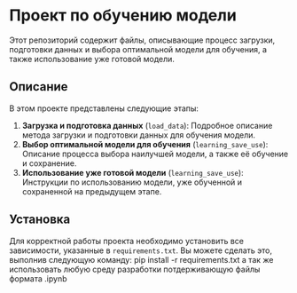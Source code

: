 # Проект по обучению модели

Этот репозиторий содержит файлы, описывающие процесс загрузки, подготовки данных и выбора оптимальной модели для обучения, а также использование уже готовой модели.

## Описание

В этом проекте представлены следующие этапы:

1. **Загрузка и подготовка данных** (`load_data`): Подробное описание метода загрузки и подготовки данных для обучения модели.
2. **Выбор оптимальной модели для обучения** (`learning_save_use`): Описание процесса выбора наилучшей модели, а также её обучение и сохранение.
3. **Использование уже готовой модели** (`learning_save_use`): Инструкции по использованию модели, уже обученной и сохраненной на предыдущем этапе.

## Установка

Для корректной работы проекта необходимо установить все зависимости, указанные в `requirements.txt`. Вы можете сделать это, выполнив следующую команду:
pip install -r requirements.txt
а так же использовать любую среду разработки потдерживающую файлы формата .ipynb
